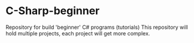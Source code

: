 # C-Sharp-beginner
Repository for build 'beginner' C# programs (tutorials)
This repository will hold multiple projects, each project will get more complex.
